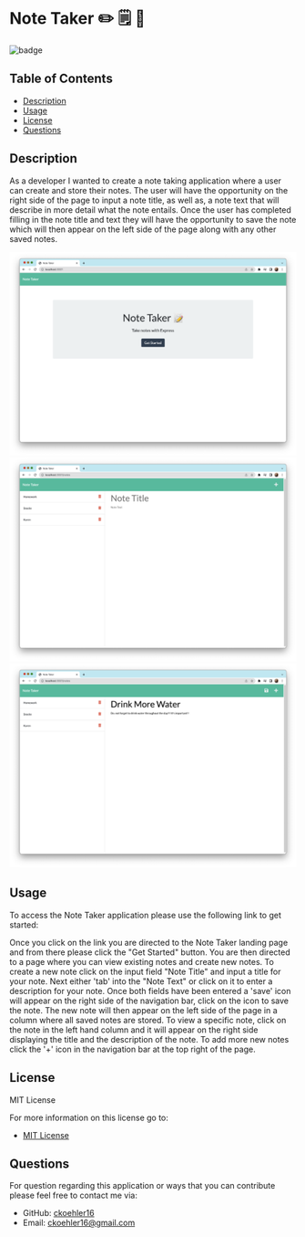 # Note Taker :pencil2: :spiral_notepad: :memo:

![badge](https://img.shields.io/badge/License-MIT-yellow.svg)

## Table of Contents
- [Description](#description)
- [Usage](#usage)
- [License](#license)
- [Questions](#questions)

## Description

As a developer I wanted to create a note taking application where a user can create and store their notes. The user will have the opportunity on the right side of the page to input a note title, as well as, a note text that will describe in more detail what the note entails. Once the user has completed filling in the note title and text they will have the opportunity to save the note which will then appear on the left side of the page along with any other saved notes.

![screenshot](https://raw.githubusercontent.com/ckoehler16/note-taker/develop/Screen%20Shot%202022-05-19%20at%209.08.54%20AM.png)
![screenshot](https://raw.githubusercontent.com/ckoehler16/note-taker/develop/Screen%20Shot%202022-05-19%20at%209.10.15%20AM.png)
![screenshot](https://raw.githubusercontent.com/ckoehler16/note-taker/develop/Screen%20Shot%202022-05-19%20at%209.11.34%20AM.png)

## Usage

To access the Note Taker application please use the following link to get started:

Once you click on the link you are directed to the Note Taker landing page and from there please click the "Get Started" button. You are then directed to a page where you can view existing notes and create new notes. To create a new note click on the input field "Note Title" and input a title for your note. Next either 'tab' into the "Note Text" or click on it to enter a description for your note. Once both fields have been entered a 'save' icon will appear on the right side of the navigation bar, click on the icon to save the note. The new note will then appear on the left side of the page in a column where all saved notes are stored. To view a specific note, click on the note in the left hand column and it will appear on the right side displaying the title and the description of the note. To add more new notes click the '+' icon in the navigation bar at the top right of the page. 

## License

MIT License

For more information on this license go to:
- [MIT License](https://choosealicense.com/licenses/mit/)

## Questions

For question regarding this application or ways that you can contribute please feel free to contact me via:

- GitHub: [ckoehler16](https://github.com/ckoehler16)
- Email: ckoehler16@gmail.com